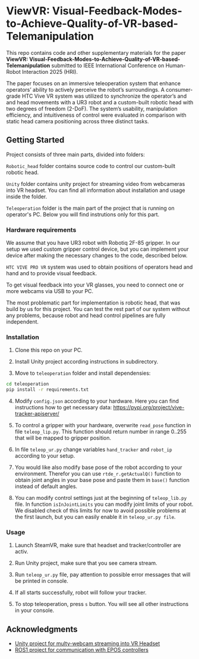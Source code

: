 # ViewVR: Visual-Feedback-Modes-to-Achieve-Quality-of-VR-based-Telemanipulation

This repo contains code and other supplementary materials for the paper **ViewVR: Visual-Feedback-Modes-to-Achieve-Quality-of-VR-based-Telemanipulation** submitted to IEEE International Conference on Human-Robot Interaction 2025 (HRI).

The paper focuses on an immersive teleoperation system that enhance operators’ ability to actively perceive the robot’s surroundings. A consumer-grade HTC Vive VR system was utilized to synchronize the operator’s and and head movements with a UR3 robot and a custom-built robotic head with two degrees of freedom (2-DoF). The system’s usability, manipulation efficiency, and intuitiveness of control were evaluated in comparison
with static head camera positioning across three distinct tasks.

<!-- GETTING STARTED -->
## Getting Started

Project consists of three main parts, divided into folders:

`Robotic_head` folder contains source code to control our custom-built robotic head.

`Unity` folder contains unity project for streaming video from webcameras into VR headset. You can find all information about installation and usage inside the folder.

`Teleoperation` folder is the main part of the project that is running on operator's PC. Below you will find instrutions only for this part.

### Hardware requirements

We assume that you have UR3 robot with Robotiq 2F-85 gripper. In our setup we used custom gripper control device, but you can implement your device after making the necessary changes to the code, described below.

`HTC VIVE PRO VR` system was used to obtain positions of operators head and hand and to provide visual feedback. 

To get visual feedback into your VR glasses, you need to connect one or more webcams via USB to your PC.

The most problematic part for implementation is robotic head, that was build by us for this project. You can test the rest part of our system without any problems, because robot and head control pipelines are fully independent.

### Installation

1. Clone this repo on your PC. 

2. Install Unity project according instructions in subdirectory.

3. Move to `teleoperation` folder and install dependensies:

````sh
cd teleoperation
pip install -r requirements.txt
````

4. Modify `config.json` according to your hardware. Here you can find instructions how to get necessary data: https://pypi.org/project/vive-tracker-apiserver/

5. To control a gripper with your hardware, overwrite `read_pose` function in file `teleop_lip.py`. This function should return number in range 0..255 that will be mapped to gripper position.

6. In file `teleop_ur.py` change variables `hand_tracker` and `robot_ip` according to your setup.

7. You would like also modify base pose of the robot according to your environment. Therefor you can use `rtde_r.getActualQ()` function to obtain joint angles in your base pose and paste them in `base()` function instead of default angles.

8. You can modify control settings just at the beginning of `teleop_lib.py` file. In function `isInJointLimits` you can modify joint limits of your robot. We disabled check of this limits for now to avoid possible problems at the first launch, but you can easily enable it in `teleop_ur.py file`.

### Usage

1. Launch SteamVR, make sure that headset and tracker/controller are activ.

2. Run Unity project, make sure that you see camera stream.

3. Run `teleop_ur.py` file, pay attention to possible error messages that will be printed in console.

4. If all starts successfully, robot will follow your tracker.

5. To stop teleoperation, press `s` button. You will see all other instructions in your console.

## Acknowledgments

* [Unity project for multy-webcam streaming into VR Headset](https://github.com/hiro-wpi/VIVE-Motion-Capture-With-Wearable-Cameras?ysclid=m4h251pnea588029740)
* [ROS1 project for communication with EPOS controllers](https://github.com/jstiefel/MaxonEPOS2_ROS)